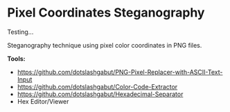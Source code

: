 # Pixel Coordinates Steganography

Testing... 

Steganography technique using pixel color coordinates in PNG files.

**Tools:**
- https://github.com/dotslashgabut/PNG-Pixel-Replacer-with-ASCII-Text-Input
- https://github.com/dotslashgabut/Color-Code-Extractor
- https://github.com/dotslashgabut/Hexadecimal-Separator
- Hex Editor/Viewer
